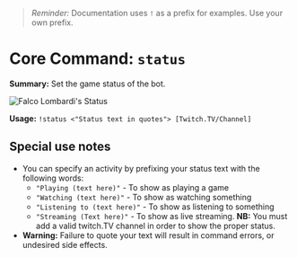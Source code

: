 >*Reminder:* Documentation uses `!` as a prefix for examples. Use your own prefix.
# Core Command: `status`
**Summary:** Set the game status of the bot.

![Falco Lombardi's Status](https://cdn.rms0.org/assets/images/MB/DOC/status.png)

**Usage:** `!status <"Status text in quotes"> [Twitch.TV/Channel]`
## Special use notes
* You can specify an activity by prefixing your status text with the following words:
   * `"Playing (text here)"` - To show as playing a game
   * `"Watching (text here)"` - To show as watching something
   * `"Listening to (text here)"` - To show as listening to something
   * `"Streaming (Text here)"` - To show as live streaming. **NB:** You must add a valid twitch.TV channel in order to show the proper status.
* **Warning:** Failure to quote your text will result in command errors, or undesired side effects.
